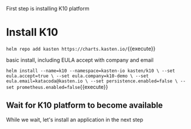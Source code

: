 First step is installing K10 platform
# Install K10

`helm repo add kasten https://charts.kasten.io/`{{execute}}

basic install, including EULA accept with company and email

`helm install --name=k10 --namespace=kasten-io kasten/k10 \
  --set eula.accept=true \
  --set eula.company=k10-demo \
  --set eula.email=katacoda@kasten.io \
  --set persistence.enabled=false \
  --set prometheus.enabled=false`{{execute}}

## Wait for K10 platform to become available
While we wait, let's install an application in the next step
